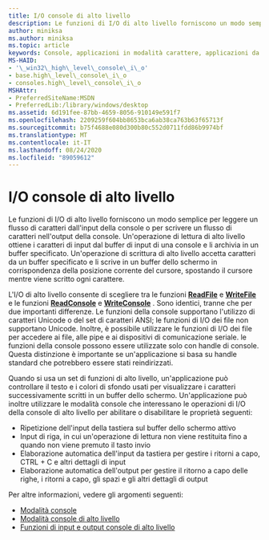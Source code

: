 ```yaml
---
title: I/O console di alto livello
description: Le funzioni di I/O di alto livello forniscono un modo semplice per leggere un flusso di caratteri dall'input della console o per scrivere un flusso di caratteri nell'output della console.
author: miniksa
ms.author: miniksa
ms.topic: article
keywords: Console, applicazioni in modalità carattere, applicazioni da riga di comando, applicazioni Terminal, API console
MS-HAID:
- '\_win32\_high\_level\_console\_i\_o'
- base.high\_level\_console\_i\_o
- consoles.high\_level\_console\_i\_o
MSHAttr:
- PreferredSiteName:MSDN
- PreferredLib:/library/windows/desktop
ms.assetid: 6d191fee-87bb-4659-8056-910149e591f7
ms.openlocfilehash: 2209259f604bb8653bca6ab38ca763b63f65713f
ms.sourcegitcommit: b75f4688e080d300b80c552d0711fdd86b9974bf
ms.translationtype: MT
ms.contentlocale: it-IT
ms.lasthandoff: 08/24/2020
ms.locfileid: "89059612"
---
```

# <a name="high-level-console-io"></a>I/O console di alto livello


Le funzioni di I/O di alto livello forniscono un modo semplice per leggere un flusso di caratteri dall'input della console o per scrivere un flusso di caratteri nell'output della console. Un'operazione di lettura di alto livello ottiene i caratteri di input dal buffer di input di una console e li archivia in un buffer specificato. Un'operazione di scrittura di alto livello accetta caratteri da un buffer specificato e li scrive in un buffer dello schermo in corrispondenza della posizione corrente del cursore, spostando il cursore mentre viene scritto ogni carattere.

L'I/O di alto livello consente di scegliere tra le funzioni [**ReadFile**](https://msdn.microsoft.com/library/windows/desktop/aa365467) e [**WriteFile**](https://msdn.microsoft.com/library/windows/desktop/aa365747) e le funzioni [**ReadConsole**](readconsole.md) e [**WriteConsole**](writeconsole.md) . Sono identici, tranne che per due importanti differenze. Le funzioni della console supportano l'utilizzo di caratteri Unicode o del set di caratteri ANSI; le funzioni di I/O dei file non supportano Unicode. Inoltre, è possibile utilizzare le funzioni di I/O dei file per accedere ai file, alle pipe e ai dispositivi di comunicazione seriale. le funzioni della console possono essere utilizzate solo con handle di console. Questa distinzione è importante se un'applicazione si basa su handle standard che potrebbero essere stati reindirizzati.

Quando si usa un set di funzioni di alto livello, un'applicazione può controllare il testo e i colori di sfondo usati per visualizzare i caratteri successivamente scritti in un buffer dello schermo. Un'applicazione può inoltre utilizzare le modalità console che interessano le operazioni di I/O della console di alto livello per abilitare o disabilitare le proprietà seguenti:

- Ripetizione dell'input della tastiera sul buffer dello schermo attivo
- Input di riga, in cui un'operazione di lettura non viene restituita fino a quando non viene premuto il tasto invio
- Elaborazione automatica dell'input da tastiera per gestire i ritorni a capo, CTRL + C e altri dettagli di input
- Elaborazione automatica dell'output per gestire il ritorno a capo delle righe, i ritorni a capo, gli spazi e gli altri dettagli di output

Per altre informazioni, vedere gli argomenti seguenti:

- [Modalità console](console-modes.md)
- [Modalità console di alto livello](high-level-console-modes.md)
- [Funzioni di input e output console di alto livello](high-level-console-input-and-output-functions.md)

 

 




